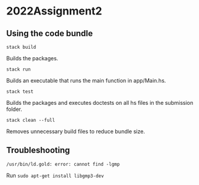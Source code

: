 # 2022Assignment2

## Using the code bundle

`stack build`

Builds the packages.

`stack run`

Builds an executable that runs the main function in app/Main.hs.

`stack test`

Builds the packages and executes doctests on all hs files in the submission folder.

`stack clean --full`

Removes unnecessary build files to reduce bundle size.

## Troubleshooting

`/usr/bin/ld.gold: error: cannot find -lgmp`

Run `sudo apt-get install libgmp3-dev`
